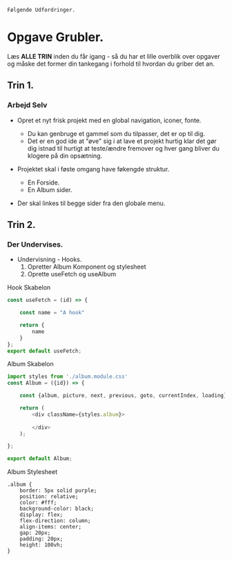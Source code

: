 

```
Følgende Udfordringer.
```

# Opgave Grubler.

Læs **ALLE TRIN** inden du får igang - så du har et lille overblik over opgaver og måske det former din tankegang i forhold til hvordan du griber det an.

## Trin 1.

### Arbejd Selv
* Opret et nyt frisk projekt med en global navigation, iconer, fonte.
    * Du kan genbruge et gammel som du tilpasser, det er op til dig.
    * Det er en god ide at "øve" sig i at lave et projekt hurtig klar det gør dig istnad til hurtigt at teste/ændre fremover og hver gang bliver du klogere på din opsætning.

* Projektet skal i føste omgang have føkengde struktur.
    * En Forside.
    * En Album sider.

* Der skal linkes til begge sider fra den globale menu.

## Trin 2.

### Der Undervises.
* Undervisning - Hooks.
    1. Opretter Album Komponent og stylesheet
    2. Oprette useFetch og useAlbum

Hook Skabelon
```javascript
const useFetch = (id) => {

    const name = "A hook"

    return {
        name
    }
};
export default useFetch;
```

Album Skabelon
```javascript
import styles from './album.module.css'
const Album = ({id}) => {

    const {album, picture, next, previous, goto, currentIndex, loading} = useAlbum(id);

    return (
        <div className={styles.album}>
           
        </div>
    );

};

export default Album;
```

Album Stylesheet
```
.album {
    border: 5px solid purple;
    position: relative;
    color: #fff;
    background-color: black;
    display: flex;
    flex-direction: column;
    align-items: center;
    gap: 20px;
    padding: 20px;
    height: 100vh;
}
```

